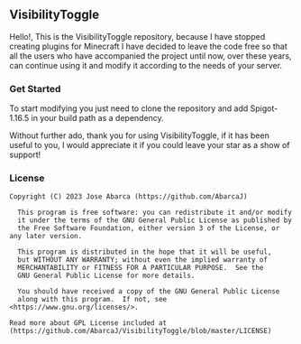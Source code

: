 ## VisibilityToggle
Hello!, This is the VisibilityToggle repository, because I have stopped creating plugins for Minecraft I have decided to leave the code free so that all the users who have accompanied the project until now, over these years, can continue using it and modify it according to the needs of your server.

### Get Started
To start modifying you just need to clone the repository and add Spigot-1.16.5 in your build path as a dependency.

Without further ado, thank you for using VisibilityToggle, if it has been useful to you, I would appreciate it if you could leave your star as a show of support!

### License
```
Copyright (C) 2023 Jose Abarca (https://github.com/AbarcaJ)

  This program is free software: you can redistribute it and/or modify
  it under the terms of the GNU General Public License as published by
  the Free Software Foundation, either version 3 of the License, or any later version.

  This program is distributed in the hope that it will be useful,
  but WITHOUT ANY WARRANTY; without even the implied warranty of
  MERCHANTABILITY or FITNESS FOR A PARTICULAR PURPOSE.  See the
  GNU General Public License for more details.

  You should have received a copy of the GNU General Public License
  along with this program.  If not, see <https://www.gnu.org/licenses/>.

Read more about GPL License included at (https://github.com/AbarcaJ/VisibilityToggle/blob/master/LICENSE)
```

